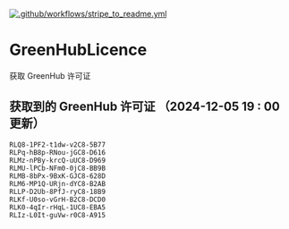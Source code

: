 [![.github/workflows/stripe_to_readme.yml](https://github.com/zjx-kimi/GreenHubLicence/actions/workflows/stripe_to_readme.yml/badge.svg)](https://github.com/zjx-kimi/GreenHubLicence/actions/workflows/stripe_to_readme.yml)
# GreenHubLicence
获取 GreenHub 许可证
## 获取到的 GreenHub 许可证 （2024-12-05 19 : 00 更新）
```
RLQ8-1PF2-t1dw-v2C8-5B77
RLPq-hB8p-RNou-jGC8-D616
RLMz-nPBy-krcQ-uUC8-D969
RLMU-lPCb-NFm0-0jC8-BB9B
RLMB-8bPx-9BxK-GJC8-628D
RLM6-MP1Q-URjn-dYC8-B2AB
RLLP-D2Ub-8PfJ-ryC8-18B9
RLKf-U0so-vGrH-B2C8-DCD0
RLK0-4qIr-rHqL-1UC8-EBA5
RLIz-L0It-guVw-r0C8-A915
```
